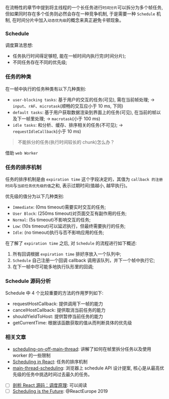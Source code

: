 在流畅性的章节中提到将主线程的一个长任务进行`时间分片`可以拆分为多个帧任务, 但如果同时存在多个任务则必然会存在一种竞争机制, 于是需要一种 `Schedule` 机制, 在时间分片中加入`动态优先级`的概念来真正避免卡顿现象。

### Schedule

调度算法思想:

* 任务执行时间得足够短, 能在一帧时间内执行完(时间分片);
* 不同任务存在不同的优先级;

### 任务的种类

在一帧中执行的任务种类有以下几种类别:

* `user-blocking tasks`: 基于用户的交互的任务(可见), 需在当前帧处理; -> `input`、`rAF`、`microtask`(顺畅的交互应小于 10 ms, 下同)
* `default tasks`: 基于用户获取数据渲染到界面上的任务(可见), 在当前的帧以及下一帧里处理; -> `macrotask`(小于 100 ms)
* `idle tasks`: 和分析、缓存、排序相关的任务(不可见); -> `requestIdleCallback`(小于 10 ms)

> 不能拆分的任务(执行时间较长的 chunk)怎么办？

借助 `web Worker`

### 任务的排序机制

任务的排序机制是由 `expiration time` 这个字段决定的，其值为 `callback 的注册时间`与`当前任务优先级的值`之和, 表示过期时间(值越小, 越早执行)。

优先级的值分为以下几种类别:

* `Immediate`: (0ms timeout)需要实时交互的任务;
* `User Block`: (250ms timeout)对页面交互有副作用的任务;
* `Normal`: (5s timeout)不影响交互的任务;
* `Low`: (10s timeout)可以延迟执行，但最终需要执行的任务;
* `Idle`: (no timeout)执行与否不影响应用的任务;

在了解了 `expiration time` 之后, 对 `Schedule` 的流程进行如下概述:

1. 所有回调根据 `expiration time` 排好序放入一个队列中;
2. `Schedule` 自己注册一个回调 callback 调用该队列，并下一个帧中执行它;
3. 在下一帧中尽可能多地执行队形里的回调;

### Schedule 源码分析

Schedule 中 4 个比较重要的方法的作用罗列如下:

* requestHostCallback: 提供调用下一帧的能力
* cancelHostCallback: 提供取消当前任务的能力
* shouldYieldToHost: 提供暂停当前任务的能力
* getCurrentTime: 根据该函数获取的值从而判断具体的优先级

### 相关文章

* [scheduling-on-off-main-thread](https://developer.chrome.com/devsummit/schedule/scheduling-on-off-main-thread): 讲解了如何在帧里拆分任务以及使用 worker 的一些限制
* [Scheduling in React](https://philippspiess.com/scheduling-in-react/#fn-1): 任务的排序机制
* [main-thread-scheduling](https://github.com/WICG/main-thread-scheduling): 浏览器上 schedule API 设计提案, 核心是从最高优先级的任务中挑选时间过去最久的任务。


- [ ] [剖析 React 源码：调度原理](https://juejin.im/post/5cef5392e51d4510727c801e): 可以阅读
- [ ] [Scheduling is the Future](https://www.youtube.com/watch?reload=9&v=Iyrf52cwxQI&feature=youtu.be&utm_source=tinyreact&utm_medium=email): @ReactEurope 2019